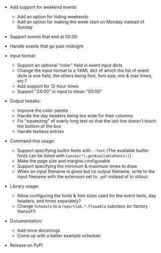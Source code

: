 - Add support for weekend events
    - Add an option for hiding weekends
    - Add an option for making the week start on Monday instead of Sunday
- Support events that end at 00:00
- Handle events that go past midnight

- Input format:
    - Support an optional "color" field in event input dicts
    - Change the input format to a YAML dict of which the list of event dicts
      is one field, the others being font, font size, min & max times, etc.?
    - Add support for 12-hour times
    - Support "24:00" in input to mean "00:00"

- Output tweaks:
    - Improve the color palette
    - Handle the day headers being too wide for their columns
    - Fix "squeezing" of overly long text so that the last line doesn't touch
      the bottom of the box
    - Handle textless entries

- Command-line usage:
    - Support specifying builtin fonts with `--font` (The available builtin
      fonts can be listed with `Canvas(*).getAvailableFonts()`)
    - Make the page size and margins configurable
    - Support specifying the minimum & maximum times to draw
    - When an input filename is given but no output filename, write to the
      input filename with the extension set to `.pdf` instead of to stdout

- Library usage:
    - Allow configuring the fonts & font sizes used for the event texts, day
      headers, and times separately?
    - Change `Schedule` to a `reportlab.*.Flowable` subclass (or factory
      thereof?)

- Documentation:
    - Add more docstrings
    - Come up with a better example schedule

- Release on PyPI

